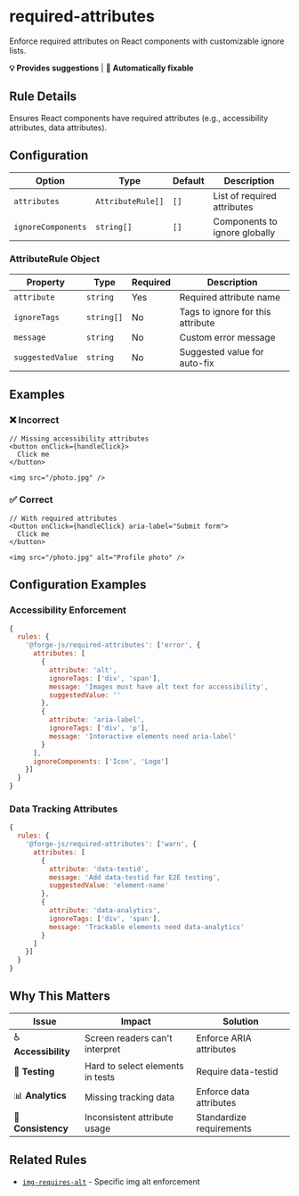 # required-attributes

Enforce required attributes on React components with customizable ignore lists.

**💡 Provides suggestions** | **🔧 Automatically fixable**

## Rule Details

Ensures React components have required attributes (e.g., accessibility attributes, data attributes).

## Configuration

| Option              | Type               | Default | Description                          |
| ------------------- | ------------------ | ------- | ------------------------------------ |
| `attributes`        | `AttributeRule[]`  | `[]`    | List of required attributes          |
| `ignoreComponents`  | `string[]`         | `[]`    | Components to ignore globally        |

### AttributeRule Object

| Property         | Type       | Required | Description                              |
| ---------------- | ---------- | -------- | ---------------------------------------- |
| `attribute`      | `string`   | Yes      | Required attribute name                  |
| `ignoreTags`     | `string[]` | No       | Tags to ignore for this attribute        |
| `message`        | `string`   | No       | Custom error message                     |
| `suggestedValue` | `string`   | No       | Suggested value for auto-fix             |

## Examples

### ❌ Incorrect

```tsx
// Missing accessibility attributes
<button onClick={handleClick}>
  Click me
</button>

<img src="/photo.jpg" />
```

### ✅ Correct

```tsx
// With required attributes
<button onClick={handleClick} aria-label="Submit form">
  Click me
</button>

<img src="/photo.jpg" alt="Profile photo" />
```

## Configuration Examples

### Accessibility Enforcement

```javascript
{
  rules: {
    '@forge-js/required-attributes': ['error', {
      attributes: [
        {
          attribute: 'alt',
          ignoreTags: ['div', 'span'],
          message: 'Images must have alt text for accessibility',
          suggestedValue: ''
        },
        {
          attribute: 'aria-label',
          ignoreTags: ['div', 'p'],
          message: 'Interactive elements need aria-label'
        }
      ],
      ignoreComponents: ['Icon', 'Logo']
    }]
  }
}
```

### Data Tracking Attributes

```javascript
{
  rules: {
    '@forge-js/required-attributes': ['warn', {
      attributes: [
        {
          attribute: 'data-testid',
          message: 'Add data-testid for E2E testing',
          suggestedValue: 'element-name'
        },
        {
          attribute: 'data-analytics',
          ignoreTags: ['div', 'span'],
          message: 'Trackable elements need data-analytics'
        }
      ]
    }]
  }
}
```

## Why This Matters

| Issue                  | Impact                              | Solution                   |
| ---------------------- | ----------------------------------- | -------------------------- |
| ♿ **Accessibility**    | Screen readers can't interpret      | Enforce ARIA attributes    |
| 🧪 **Testing**         | Hard to select elements in tests    | Require data-testid        |
| 📊 **Analytics**       | Missing tracking data               | Enforce data attributes    |
| 🎨 **Consistency**     | Inconsistent attribute usage        | Standardize requirements   |

## Related Rules

- [`img-requires-alt`](./img-requires-alt.md) - Specific img alt enforcement

